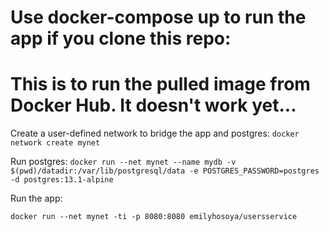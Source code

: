 # Use docker-compose up to run the app if you clone this repo:

# This is to run the pulled image from Docker Hub. It doesn't work yet...
Create a user-defined network to bridge the app and postgres:
`docker network create mynet`

Run postgres:
`docker run --net mynet --name mydb -v $(pwd)/datadir:/var/lib/postgresql/data -e POSTGRES_PASSWORD=postgres -d postgres:13.1-alpine`

Run the app:
<!-- using -v doesn't work right now... need to learn about volumes!: -->
<!-- `docker run --net mynet -ti -p 8080:8080 -v emilyhosoya/usersservice` --> 
`docker run --net mynet -ti -p 8080:8080 emilyhosoya/usersservice`
